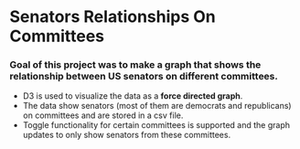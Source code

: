 # Senators Relationships On Committees


### Goal of this project was to make a graph that shows the **relationship** between US **senators** on different **committees**.

* D3 is used to visualize the data as a **force directed graph**.
* The data show senators (most of them are democrats and republicans) on committees and are stored in a csv file.
* Toggle functionality for certain committees is supported and the graph updates to only show senators from these committees.
